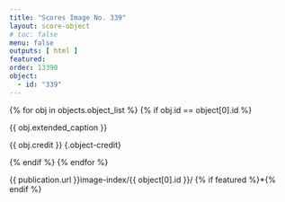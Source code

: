 ```yaml
---
title: "Scores Image No. 339"
layout: score-object
# toc: false
menu: false
outputs: [ html ]
featured: 
order: 13390
object:
  - id: "339"
---
```


{% for obj in objects.object_list %}
{% if obj.id == object[0].id %}

{{ obj.extended_caption }}

{{ obj.credit }} {.object-credit}

{% endif %}
{% endfor %}

<div class="object-credit object-url is-print-only">

{{ publication.url }}image-index/{{ object[0].id }}/ {% if featured %}*{% endif %}

</div>
